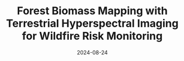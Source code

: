 ---
title: "Forest Biomass Mapping with Terrestrial Hyperspectral Imaging for
Wildfire Risk Monitoring"
image: /images/publications/nathaniel_ssrr.png
collection: publications
category: conferences
permalink: /publication/2024-09-01-ananya-RAL
# excerpt: 'This paper is about fixing template issue #693.'
date: 2024-08-24
venue: 'IEEE International Symposium on Safety, Security, and Rescue Robotics 2024'
# paperurl: 'http://academicpages.github.io/files/paper3.pdf'
citation: 'Nathaniel Hanson, James Tukpah, <b>Sarvesh Prajapati</b>, Yash Mewada, Taşkin Padır'
# slidesurl: 'ab'
---